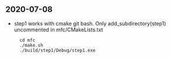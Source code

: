 ## 2020-07-08

- step1 works with cmake git bash. Only add_subdirectory(step1) uncommented in mfc/CMakeLists.txt

        cd mfc
        ./make.sh
        ./build/step1/Debug/step1.exe
